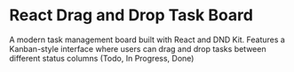 # React Drag and Drop Task Board

A modern task management board built with React and DND Kit. Features a Kanban-style interface where users can drag and drop tasks between different status columns (Todo, In Progress, Done)
